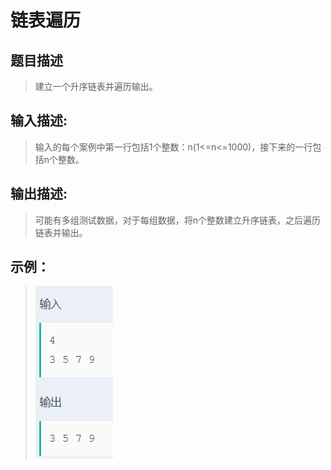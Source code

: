 # 链表遍历

## 题目描述
>建立一个升序链表并遍历输出。

## 输入描述:
>输入的每个案例中第一行包括1个整数：n(1<=n<=1000)，接下来的一行包括n个整数。

## 输出描述:
>可能有多组测试数据，对于每组数据，将n个整数建立升序链表，之后遍历链表并输出。

## 示例：
>![Image text](sample.PNG)
